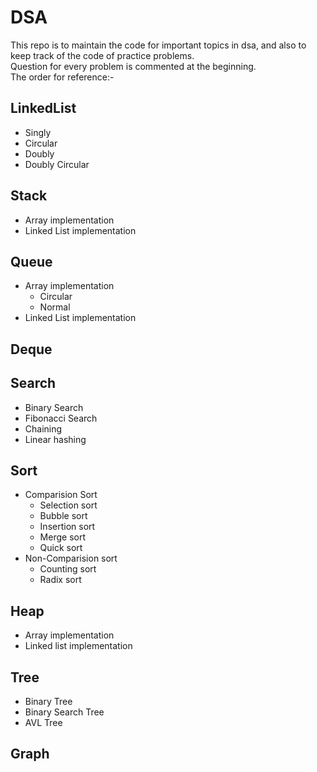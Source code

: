 # DSA
This repo is to maintain the code for important topics in dsa, and also to keep track of the code of practice problems.
<br>
Question for every problem is commented at the beginning.
<br>
The order for reference:-
## LinkedList
  * Singly
  * Circular
  * Doubly
  * Doubly Circular
## Stack
  * Array implementation
  * Linked List implementation
## Queue
  * Array implementation
      * Circular
      * Normal
  * Linked List implementation
## Deque  
## Search
  * Binary Search
  * Fibonacci Search
  * Chaining
  * Linear hashing
## Sort
  * Comparision Sort
      * Selection sort
      * Bubble sort
      * Insertion sort
      * Merge sort
      * Quick sort
  * Non-Comparision sort
      * Counting sort
      * Radix sort
## Heap
  * Array implementation
  * Linked list implementation
## Tree
  * Binary Tree
  * Binary Search Tree
  * AVL Tree
## Graph

